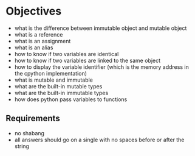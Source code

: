 # Objectives

- what is the difference between immutable object and mutable object
- what is a reference
- what is an assignment
- what is an alias
- how to know if two variables are identical
- how to know if two variables are linked to the same object
- how to display the variable identifier (which is the memory address in the cpython implementation)
- what is mutable and immutable
- what are the built-in mutable types
- what are the built-in immutable types
- how does python pass variables to functions

## Requirements
- no shabang
- all answers should go on a single with no spaces before or after the string
